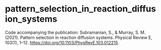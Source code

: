 # pattern_selection_in_reaction_diffusion_systems
 Code accompanying the publication: 
 Subramanian, S., & Murray, S. M. (2021). Pattern selection in reaction diffusion systems. Physical Review E, 103(1), 1–12. https://doi.org/10.1103/PhysRevE.103.012215.
